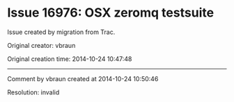 # Issue 16976: OSX zeromq testsuite

Issue created by migration from Trac.

Original creator: vbraun

Original creation time: 2014-10-24 10:47:48




---

Comment by vbraun created at 2014-10-24 10:50:46

Resolution: invalid
